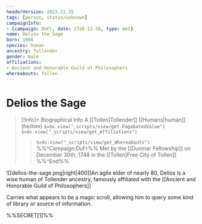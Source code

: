 ```yaml
---
headerVersion: 2023.11.25
tags: [person, status/unknown]
campaignInfo:
- {campaign: DuFr, date: 1748-12-30, type: met}
name: Delios the Sage
born: 1668
species: human
ancestry: Tollender
gender: male
affiliations:
- Ancient and Honorable Guild of Philosophers
whereabouts: Tollen
---
```

# Delios the Sage
>[!info]+ Biographical Info
> A [[Tollen|Tollender]] [[Humans|human]] (he/him)
> `$=dv.view("_scripts/view/get_PageDatedValue")`
> `$=dv.view("_scripts/view/get_Affiliations")`
>> `$=dv.view("_scripts/view/get_Whereabouts")`
>> %%^Campaign:DuFr%% Met by the [[Dunmar Fellowship]] on December 30th, 1748 in the [[Tollen|Free City of Tollen]] %%^End%%

![[delios-the-sage.png|right|400]]An agile elder of nearly 80, Delios is a wise human of Tollender ancestry, famously affiliated with the  [[Ancient and Honorable Guild of Philosophers]]

Carries what appears to be a magic scroll, allowing him to query some kind of library or source of information. 

%%SECRET[1]%%
